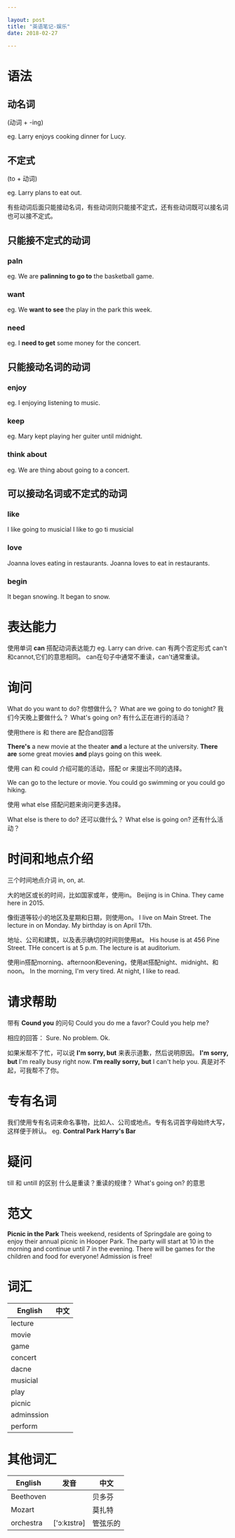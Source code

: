 ```yaml
---

layout: post
title: "英语笔记-娱乐"
date: 2018-02-27

---
```



# 语法
## 动名词
(动词 + -ing)

eg. Larry enjoys cooking dinner for Lucy.

## 不定式
(to + 动词)

eg. Larry plans to eat out.

 
有些动词后面只能接动名词，有些动词则只能接不定式，还有些动词既可以接名词也可以接不定式。

## 只能接不定式的动词
### paln
eg. We are **palinning to go to** the basketball game.
### want
eg. We **want to see** the play in the park this week.
### need
eg. I **need to get** some money for the concert.

## 只能接动名词的动词
### enjoy
eg. I enjoying listening to music.
### keep
eg. Mary kept playing her guiter until midnight.
### think about
eg. We are thing about going to a concert.

## 可以接动名词或不定式的动词
### like
I like going to musicial
I like to go ti musicial
### love
Joanna loves eating in restaurants.
Joanna loves to eat in restaurants.
### begin
It began snowing.
It began to snow.

# 表达能力
使用单词 **can** 搭配动词表达能力
eg. Larry can drive.
can 有两个否定形式 can't和cannot,它们的意思相同。
can在句子中通常不重读，can't通常重读。

# 询问
What do you want to do? 你想做什么？
What are we going to do tonight? 我们今天晚上要做什么？
What's going on? 有什么正在进行的活动？

使用there is 和 there are 配合and回答

**There's** a new movie at the theater **and** a lecture at the university.
**There are** some great movies **and** plays going on this week.

使用 can 和 could 介绍可能的活动，搭配 or 来提出不同的选择。

We can go to the lecture or movie.
You could go swimming or you could go hiking.

使用 what else 搭配问题来询问更多选择。

What else is there to do? 还可以做什么？
What else is going on? 还有什么活动？

# 时间和地点介绍
三个时间地点介词 in, on, at.

大的地区或长的时间，比如国家或年，使用in。
Beijing is in China.
They came here in 2015.

像街道等较小的地区及星期和日期，则使用on。
I live on Main Street.
The lecture in on Monday.
My birthday is on April 17th.

地址、公司和建筑，以及表示确切的时间则使用at。
His house is at 456 Pine Street.
THe concert is at 5 p.m.
The lecture is at auditorium.

使用in搭配morning、afternoon和evening，使用at搭配night、midnight、和noon。
In the morning, I'm very tired.
At night, I like to read.

# 请求帮助
带有 **Cound you** 的问句
Could you do me a favor?
Could you help me?

相应的回答：
Sure.
No problem.
Ok.

如果米帮不了忙，可以说 **I'm sorry, but** 来表示道歉，然后说明原因。
**I'm sorry, but** I'm really busy right now.
**I'm really sorry, but** I can't help you. 真是对不起，可我帮不了你。

# 专有名词
我们使用专有名词来命名事物，比如人、公司或地点。专有名词首字母始终大写，这样便于辨认。
eg. **Contral Park** **Harry's Bar**




# 疑问
till 和 untill 的区别
什么是重读？重读的规律？
What's going on? 的意思

# 范文
**Picnic in the Park**
Theis weekend, residents of Springdale are going to enjoy their annual picnic in Hooper Park. The party will start at 10 in the morning and continue until 7 in the evening. There will be games for the children and food for everyone! Admission is free!

# 词汇

| English | 中文 |
| --- | --- |
| lecture | |
| movie | |
| game | |
| concert | |
| dacne | |
| musicial | |
| play | |
| picnic | |
| adminssion | |
| perform | |



# 其他词汇

| English | 发音| 中文 |
| --- | --- | --- |
| Beethoven |  | 贝多芬 |
| Mozart |  | 莫扎特 |
| orchestra |  ['ɔːkɪstrə] | 管弦乐的 |